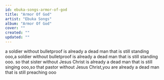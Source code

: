 ```yaml
---
id: ebuka-songs-armor-of-god
title: "Armor Of God"
artist: "Ebuka Songs"
album: "Armor Of God"
cover: ""
created: ""
updated: ""
---
```


a soldier without bulletproof
is already a dead man that is still standing ooo,a soldier without bulletproof is already a dead man that is still standing ooo.
so that sister without Jesus Christ is already a dead man that is still singing ooo,so that pastor without Jesus Christ,you are already a dead man that is still preaching ooo